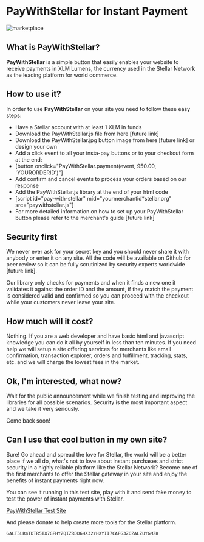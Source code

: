 # PayWithStellar for Instant Payment

![marketplace](/marketplace.jpg)

## What is PayWithStellar?

**PayWithStellar** is a simple button that easily enables your website to receive payments in XLM Lumens, the currency used in the Stellar Network as the leading platform for world commerce.

## How to use it?

In order to use **PayWithStellar** on your site you need to follow these easy steps:

- Have a Stellar account with at least 1 XLM in funds
- Download the PayWithStellar.js file from here [future link]
- Download the PayWithStellar.jpg button image from here [future link] or design your own
- Add a click event to all your insta-pay buttons or to your checkout form at the end:
- [button onclick="PayWithStellar.payment(event, 950.00, 'YOURORDERID')"]
- Add confirm and cancel events to process your orders based on our response
- Add the PayWithStellar.js library at the end of your html code
- [script id="pay-with-stellar" mid="yourmerchantid*stellar.org" src="paywithstellar.js"]
- For more detailed information on how to set up your PayWithStellar button please refer to the merchant's guide [future link]

## Security first

We never ever ask for your secret key and you should never share it with anybody or enter it on any site. All the code will be available on Github for peer review so it can be fully scrutinized by security experts worldwide [future link].

Our library only checks for payments and when it finds a new one it validates it against the order ID and the amount, if they match the payment is considered valid and confirmed so you can proceed with the checkout while your customers never leave your site.

## How much will it cost?

Nothing. If you are a web developer and have basic html and javascript knowledge you can do it all by yourself in less than ten minutes. If you need help we will setup a site offering services for merchants like email confirmation, transaction explorer, orders and fulfillment, tracking, stats, etc. and we will charge the lowest fees in the market.

## Ok, I'm interested, what now?

Wait for the public announcement while we finish testing and improving the libraries for all possible scenarios. Security is the most important aspect and we take it very seriously.

Come back soon!

## Can I use that cool button in my own site?

Sure! Go ahead and spread the love for Stellar, the world will be a better place if we all do, what's not to love about instant purchases and strict security in a highly reliable platform like the Stellar Network? Become one of the first merchants to offer the Stellar gateway in your site and enjoy the benefits of instant payments right now.

You can see it running in this test site, play with it and send fake money to test the power of instant payments with Stellar.

[PayWithStellar Test Site](https://myplaynet.herokuapp.com/paywithstellar)

And please donate to help create more tools for the Stellar platform.

    GALT5LR4TDTR5TX7GFHYZQIZRDD6HX32YHXYII7CAFG3ZOZALZUYGMZK
